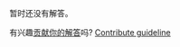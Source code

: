 
暂时还没有解答。

有兴趣[贡献你的解答](https://github.com/BFEdev/BFE.dev-solutions/blob/main/typescript/implement-abs-n_zh.md)吗? [Contribute guideline](https://github.com/BFEdev/BFE.dev-solutions#how-to-contribute)
